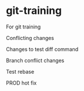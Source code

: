 # git-training
For git training

Conflicting changes

Changes to test diff command

Branch conflict changes

Test rebase

PROD hot fix
